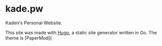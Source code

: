 # kade.pw
Kaden's Personal Website.

This site was made with [Hugo](https://gohugo.io/), a static site generator written in Go. The theme is [PaperMod](

